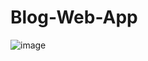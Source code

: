 # Blog-Web-App



![image](https://github.com/2149-SRUTHI-S/Blog-Web-App/assets/129876043/2e9d4fbf-af74-4fcd-a917-514b5c473b12)
